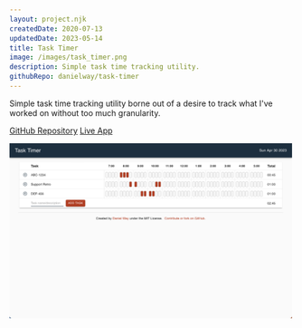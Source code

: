 ```yaml
---
layout: project.njk
createdDate: 2020-07-13
updatedDate: 2023-05-14
title: Task Timer
image: /images/task_timer.png
description: Simple task time tracking utility.
githubRepo: danielway/task-timer
---
```


Simple task time tracking utility borne out of a desire to track what I've worked on without too
much granularity.

[GitHub Repository](https://github.com/danielway/task-timer)
[Live App](https://tasktimer.danieldway.com/)

<img src="/images/task_timer.png" alt="Task Timer" width="500px" />
